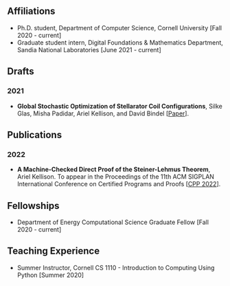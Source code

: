 
## Affiliations 
+ Ph.D. student, Department of Computer Science, Cornell University [Fall 2020 - current]
+ Graduate student intern, Digital Foundations & Mathematics Department, Sandia National Laboratories [June 2021 - current]

## Drafts

### 2021
+  **Global Stochastic Optimization of Stellarator Coil Configurations**, Silke Glas, Misha Padidar, Ariel Kellison, and David Bindel [[Paper](https://arxiv.org/abs/2110.07464)].

## Publications

### 2022

+  **A Machine-Checked Direct Proof of the Steiner-Lehmus Theorem**, Ariel Kellison. To appear in the Proceedings of the 11th ACM SIGPLAN International Conference on Certified Programs and Proofs [[CPP 2022](https://popl22.sigplan.org/home/CPP-2022)].

## Fellowships
+ Department of Energy Computational Science Graduate Fellow [Fall 2020 - current]

## Teaching Experience 
+ Summer Instructor, Cornell CS 1110 - Introduction to Computing Using Python [Summer 2020]
